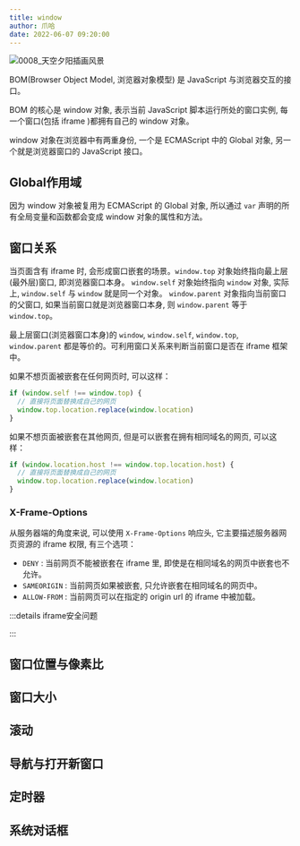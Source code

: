 ```yaml
---
title: window
author: 爪哈
date: 2022-06-07 09:20:00
---
```


![0008_天空夕阳插画风景](https://cdn.jsdelivr.net/gh/lemonnuu/PicGoPictureBed/wallpaper/0008_天空夕阳插画风景.jpg)

BOM(Browser Object Model, 浏览器对象模型) 是 JavaScript 与浏览器交互的接口。
 
BOM 的核心是 window 对象, 表示当前 JavaScript 脚本运行所处的窗口实例, 每一个窗口(包括 iframe )都拥有自己的 window 对象。

window 对象在浏览器中有两重身份, 一个是 ECMAScript 中的 Global 对象, 另一个就是浏览器窗口的 JavaScript 接口。

## Global作用域

因为 window 对象被复用为 ECMAScript 的 Global 对象, 所以通过 `var` 声明的所有全局变量和函数都会变成 window 对象的属性和方法。

## 窗口关系

当页面含有 iframe 时, 会形成窗口嵌套的场景。`window.top` 对象始终指向最上层(最外层)窗口, 即浏览器窗口本身。
`window.self` 对象始终指向 `window` 对象, 实际上, `window.self` 与 `window` 就是同一个对象。
`window.parent` 对象指向当前窗口的父窗口, 如果当前窗口就是浏览器窗口本身, 则 `window.parent` 等于 `window.top`。

最上层窗口(浏览器窗口本身)的 `window`, `window.self`, `window.top`, `window.parent` 都是等价的。可利用窗口关系来判断当前窗口是否在 iframe 框架中。

如果不想页面被嵌套在任何网页时, 可以这样：

```js
if (window.self !== window.top) {
  // 直接将页面替换成自己的网页
  window.top.location.replace(window.location)
}
```

如果不想页面被嵌套在其他网页, 但是可以嵌套在拥有相同域名的网页, 可以这样：

```js
if (window.location.host !== window.top.location.host) {
  // 直接将页面替换成自己的网页
  window.top.location.replace(window.location)
}
```

### X-Frame-Options

从服务器端的角度来说, 可以使用 `X-Frame-Options` 响应头, 它主要描述服务器网页资源的 iframe 权限, 有三个选项：

- `DENY` : 当前网页不能被嵌套在 iframe 里, 即使是在相同域名的网页中嵌套也不允许。
- `SAMEORIGIN` : 当前网页如果被嵌套, 只允许嵌套在相同域名的网页中。
- `ALLOW-FROM` : 当前网页可以在指定的 origin url 的 iframe 中被加载。

:::details iframe安全问题

:::

## 窗口位置与像素比
## 窗口大小
## 滚动
## 导航与打开新窗口
## 定时器
## 系统对话框
